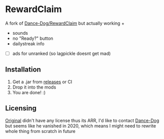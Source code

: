 # RewardClaim

A fork of [Dance-Dog/RewardClaim](https://github.com/Dance-Dog/RewardClaim) but actually working +
- sounds
- no "Ready?" button
- dailystreak info
- [ ] ads for unranked (so lagpickle doesnt get mad)

## Installation
1. Get a .jar from [releases](https://github.com/js6pak/RewardClaim/releases) or CI
2. Drop it into the mods
3. You are done! :)

## Licensing
[Original](https://github.com/Dance-Dog/RewardClaim) didn't have any license thus its ARR, I'd like to contact [Dance-Dog](https://github.com/Dance-Dog) but seems like he vanished in 2020, which means I might need to rewrite whole thing from scratch in future
